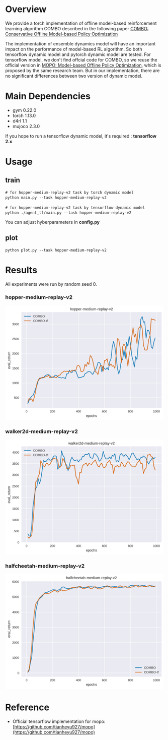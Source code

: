 # Overview
We provide a torch implementation of offline model-based reinforcement learning algorithm COMBO described in the following paper [COMBO: Conservative Offline Model-based Policy Optimization](https://arxiv.org/pdf/2005.13239.pdf)

The implementation of ensemble dynamics model will have an important impact on the performance of model-based RL algorithm. So both tensorflow dynamic model and pytorch dynamic model are tested. For tensorflow model, we don't find offcial code for COMBO, so we reuse the official version in [MOPO: Model-based Offline Policy Optimization](https://arxiv.org/pdf/2005.13239.pdf), which is proposed by the same research team. But in our implementation, there are no significant differences between two version of dynamic model.

# Main Dependencies
- gym 0.22.0
- torch 1.13.0
- d4rl 1.1
- mujoco 2.3.0 

If you hope to run a tensorflow dynamic model, it's required : **tensorflow 2.x**

# Usage

## train

```
# for hopper-medium-replay-v2 task by torch dynamic model
python main.py --task hopper-medium-replay-v2

# for hopper-medium-replay-v2 task by tensorflow dynamic model
python ./agent_tf/main.py --task hopper-medium-replay-v2

```
You can adjust hyberparameters in **config.py**
## plot

```
python plot.py --task hopper-medium-replay-v2

```

# Results
All experiments were run by random seed 0.
### hopper-medium-replay-v2

![](result/hopper-medium-replay-v2.png)

### walker2d-medium-replay-v2

![](result/walker2d-medium-replay-v2.png)

### halfcheetah-medium-replay-v2

![](result/halfcheetah-medium-replay-v2.png)

# Reference

- Official tensorflow implementation for mopo: [https://github.com/tianheyu927/mopo](https://github.com/tianheyu927/mopo)
